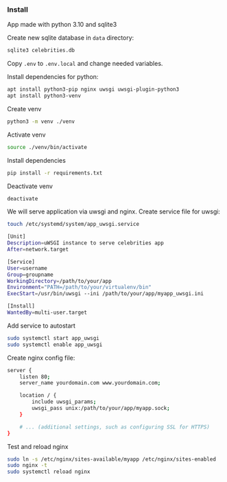 ### Install
App made with python 3.10 and sqlite3

Create new sqlite database in `data` directory:
```bash
sqlite3 celebrities.db
```

Copy `.env` to `.env.local` and change needed variables.

Install dependencies for python:
```bash
apt install python3-pip nginx uwsgi uwsgi-plugin-python3
apt install python3-venv
```

Create venv
```bash
python3 -m venv ./venv
```

Activate venv
```bash
source ./venv/bin/activate
```

Install dependencies
```bash
pip install -r requirements.txt
```

Deactivate venv
```bash
deactivate
```
We will serve application via uwsgi and nginx. 
Create service file for uwsgi:
```bash
touch /etc/systemd/system/app_uwsgi.service

[Unit]
Description=uWSGI instance to serve celebrities app
After=network.target

[Service]
User=username
Group=groupname
WorkingDirectory=/path/to/your/app
Environment="PATH=/path/to/your/virtualenv/bin"
ExecStart=/usr/bin/uwsgi --ini /path/to/your/app/myapp_uwsgi.ini

[Install]
WantedBy=multi-user.target
```

Add service to autostart
```bash
sudo systemctl start app_uwsgi
sudo systemctl enable app_uwsgi
```

Create nginx config file:
```bash
server {
    listen 80;
    server_name yourdomain.com www.yourdomain.com;

    location / {
        include uwsgi_params;
        uwsgi_pass unix:/path/to/your/app/myapp.sock;
    }

    # ... (additional settings, such as configuring SSL for HTTPS)
}
```
Test and reload nginx
```bash
sudo ln -s /etc/nginx/sites-available/myapp /etc/nginx/sites-enabled
sudo nginx -t
sudo systemctl reload nginx
```